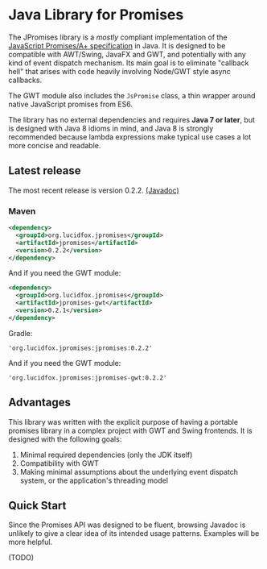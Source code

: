 # Java Library for Promises

The JPromises library is a *mostly* compliant implementation of the
[JavaScript Promises/A+ specification](http://promisesaplus.com/) in Java. It is designed to be compatible with
AWT/Swing, JavaFX and GWT, and potentially with any kind of event dispatch mechanism.
Its main goal is to eliminate "callback hell" that arises with code heavily involving Node/GWT style async callbacks.

The GWT module also includes the `JsPromise` class, a thin wrapper around native JavaScript promises from ES6.

The library has no external dependencies and requires **Java 7 or later**, but is designed with Java 8 idioms in mind,
and Java 8 is strongly recommended because lambda expressions make typical use cases a lot more concise and readable.

## Latest release

The most recent release is version 0.2.2. [(Javadoc)](https://www.javadoc.io/doc/org.lucidfox.jpromises/jpromises/0.2.2)

### Maven

```xml
<dependency>
  <groupId>org.lucidfox.jpromises</groupId>
  <artifactId>jpromises</artifactId>
  <version>0.2.2</version>
</dependency>
```

And if you need the GWT module:

```xml
<dependency>
  <groupId>org.lucidfox.jpromises</groupId>
  <artifactId>jpromises-gwt</artifactId>
  <version>0.2.1</version>
</dependency>
```

Gradle:

```
'org.lucidfox.jpromises:jpromises:0.2.2'
```

And if you need the GWT module:

```
'org.lucidfox.jpromises:jpromises-gwt:0.2.2'
```

## Advantages

This library was written with the explicit purpose of having a portable promises library in a complex project with GWT
and Swing frontends. It is designed with the following goals:

1. Minimal required dependencies (only the JDK itself)
2. Compatibility with GWT
3. Making minimal assumptions about the underlying event dispatch system, or the application's threading model

## Quick Start

Since the Promises API was designed to be fluent, browsing Javadoc is unlikely to give a clear idea of its
intended usage patterns. Examples will be more helpful.

(TODO)